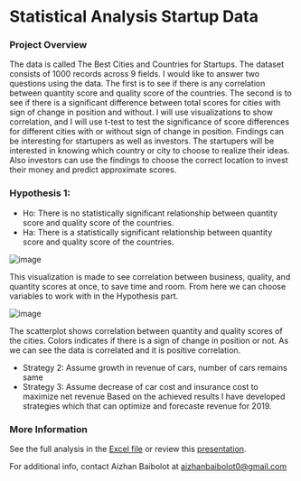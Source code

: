 # **Statistical Analysis Startup Data**
### Project Overview <p>
The data is called The Best Cities and Countries for Startups. The dataset consists of 1000 records across 9 fields. I would like to answer two questions 
using the data. The first is to see if there is any correlation between quantity score and quality score of the countries. The second is to see if there
is a significant difference between total scores for cities with sign of change in position and without. I will use visualizations to show correlation,
and I will use t-test to test the significance of score differences for different cities with or without sign of change in position. Findings can be 
interesting for startupers as well as investors. The startupers will be interested in knowing which country or city to choose to realize their ideas. 
Also investors can use the findings to choose the correct location to invest their money and predict approximate scores.

### Hypothesis 1: <p>
* Ho: There is no statistically significant relationship between quantity score and quality score of the countries.
* Ha: There is a statistically significant relationship between quantity score and quality score of the countries.
  
![image](https://user-images.githubusercontent.com/98500457/200921028-053100bc-cf09-42ec-9eb0-ed8ac9516ce7.png)

  This visualization is made to see correlation between business, quality, and quantity scores at once, to save time and room. From here we can choose variables to work with in the Hypothesis part.
  
![image](https://user-images.githubusercontent.com/98500457/200920821-d7df61ad-4b56-420e-b956-02a0f3e7dc32.png)
  
 The scatterplot shows correlation between quantity and quality scores of the cities. Colors indicates if there is a sign of change in position or not. As we can see the data is correlated and it is positive correlation.
  
* Strategy 2: Assume growth in revenue of cars, number of cars remains same
* Strategy 3: Assume decrease of car cost and insurance cost to maximize net revenue
Based on the achieved results I have developed strategies which that can optimize and forecaste revenue for 2019. 

### More Information
See the full analysis in the [Excel file](https://1drv.ms/x/s!Aq0hO2ADWvnDgRgk7AValxXS06hH) or review this [presentation](https://github.com/Aizhanbaibolot/Car_Rental/blob/main/Case%20study_Lariat.pdf).

For additional info, contact Aizhan Baibolot at []()aizhanbaibolot0@gmail.com
